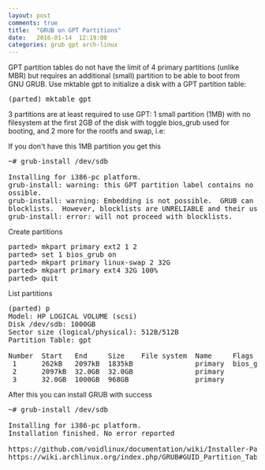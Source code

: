 ```yaml
---
layout: post
comments: true
title:  "GRUB on GPT Partitions"
date:   2016-01-14  12:19:00
categories: grub gpt arch-linux
---
```




GPT partition tables do not have the limit of 4 primary partitions (unlike MBR) but requires an additional (small) partition to be able to boot from GNU GRUB. 
Use mktable gpt to initialize a disk with a GPT partition table:

<pre>
(parted) mktable gpt
</pre>

3 partitions are at least required to use GPT: 
1 small partition (1MB) with no filesystem at the first 2GB of the disk with toggle bios_grub used for booting, 
and 2 more for the rootfs and swap, i.e:

If you don't have this 1MB partition you get this
<pre>
~# grub-install /dev/sdb

Installing for i386-pc platform.
grub-install: warning: this GPT partition label contains no BIOS Boot Partition; embedding won't be p
ossible.
grub-install: warning: Embedding is not possible.  GRUB can only be installed in this setup by using 
blocklists.  However, blocklists are UNRELIABLE and their use is discouraged..
grub-install: error: will not proceed with blocklists.
</pre>

Create partitions
<pre>
parted> mkpart primary ext2 1 2
parted> set 1 bios_grub on
parted> mkpart primary linux-swap 2 32G
parted> mkpart primary ext4 32G 100%
parted> quit
</pre>

List partitions
<pre>
(parted) p
Model: HP LOGICAL VOLUME (scsi)
Disk /dev/sdb: 1000GB
Sector size (logical/physical): 512B/512B
Partition Table: gpt

Number  Start   End     Size    File system  Name     Flags
 1      262kB   2097kB  1835kB               primary  bios_grub
 2      2097kB  32.0GB  32.0GB               primary
 3      32.0GB  1000GB  968GB                primary
</pre>

After this you can install GRUB with success
<pre>
~# grub-install /dev/sdb

Installing for i386-pc platform.
Installation finished. No error reported

https://github.com/voidlinux/documentation/wiki/Installer-Partitioning
https://wiki.archlinux.org/index.php/GRUB#GUID_Partition_Table_.28GPT.29_specific_instructions
